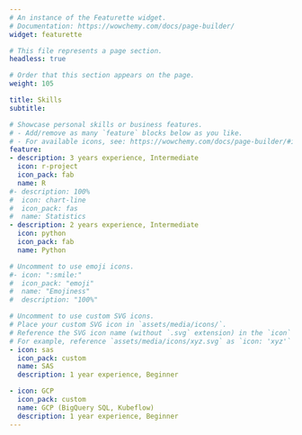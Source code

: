 ```yaml
---
# An instance of the Featurette widget.
# Documentation: https://wowchemy.com/docs/page-builder/
widget: featurette

# This file represents a page section.
headless: true

# Order that this section appears on the page.
weight: 105

title: Skills
subtitle:

# Showcase personal skills or business features.
# - Add/remove as many `feature` blocks below as you like.
# - For available icons, see: https://wowchemy.com/docs/page-builder/#icons
feature:
- description: 3 years experience, Intermediate
  icon: r-project
  icon_pack: fab
  name: R
#- description: 100%
#  icon: chart-line
#  icon_pack: fas
#  name: Statistics
- description: 2 years experience, Intermediate
  icon: python
  icon_pack: fab
  name: Python

# Uncomment to use emoji icons.
#- icon: ":smile:"
#  icon_pack: "emoji"
#  name: "Emojiness"
#  description: "100%"  

# Uncomment to use custom SVG icons.
# Place your custom SVG icon in `assets/media/icons/`.
# Reference the SVG icon name (without `.svg` extension) in the `icon` field.
# For example, reference `assets/media/icons/xyz.svg` as `icon: 'xyz'`
- icon: sas
  icon_pack: custom
  name: SAS
  description: 1 year experience, Beginner

- icon: GCP
  icon_pack: custom
  name: GCP (BigQuery SQL, Kubeflow)
  description: 1 year experience, Beginner
---
```

